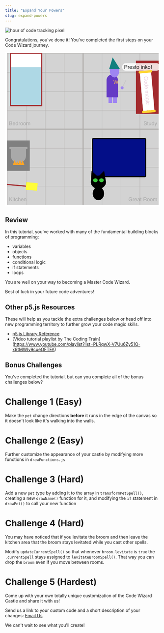 ```yaml
---
title: "Expand Your Powers"
slug: expand-powers
---
```


![hour of code tracking pixel](https://code.org/api/hour/finish_makeschool_wizard.png "Hour of Code Tracking Pixel")

Congratulations, you've done it! You've completed the first steps on your Code Wizard journey.

![completed castle](assets/final_castle.png "completed castle")

## Review

In this tutorial, you've worked with many of the fundamental building blocks of programming:

- variables
- objects
- functions
- conditional logic
- if statements
- loops

You are well on your way to becoming a Master Code Wizard.

Best of luck in your future code adventures!

## Other p5.js Resources

These will help as you tackle the extra challenges below or head off into new programming territory to further grow your code magic skills.

- [p5.js Library Reference](https://p5js.org/reference/)
- [Video tutorial playlist by The Coding Train] (https://www.youtube.com/playlist?list=PLRqwX-V7Uu6Zy51Q-x9tMWIv9cueOFTFA)

## Bonus Challenges

You've completed the tutorial, but can you complete all of the bonus challenges below?

# Challenge 1 (Easy)

Make the `pet` change directions **before** it runs in the edge of the canvas so it doesn't look like it's walking into the walls.

# Challenge 2 (Easy)

Further customize the appearance of your castle by modifying more functions in `drawFunctions.js`

# Challenge 3 (Hard)

Add a new `pet` type by adding it to the array in `transformPetSpell()`, creating a new `drawName()` function for it, and modifying the `if` statement in `drawPet()` to call your new function

# Challenge 4 (Hard)

You may have noticed that if you levitate the broom and then leave the kitchen area that the broom stays levitated while you cast other spells.

Modify `updateCurrentSpell()` so that whenever `broom.levitate` is `true` the `.currentSpell` stays assigned to `levitateBroomSpell()`. That way you can drop the `broom` even if you move between rooms.

# Challenge 5 (Hardest)

Come up with your own totally unique customization of the Code Wizard Castle and share it with us!

Send us a link to your custom code and a short description of your changes: [Email Us](make.sc/hoc_custom)

We can't wait to see what you'll create!
